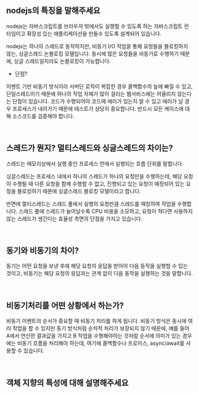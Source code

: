## nodejs의 특징을 말해주세요

nodejs는 자바스크립트를 브라우저 밖에서도 실행할 수 있도록 하는 자바스크립트 런타임이고 확장성 있는 애플리케이션을 만들수 있도록 설계되어 있습니다.

nodejs는 하나의 스레드로 동작하지만, 비동기 I/O 작업을 통해 요청들을 블로킹하지 않는, 싱글스레드 논블로킹 모델입니다. 동시에 많은 요청들을 비동기로 수행하기 때문에, 싱글 스레드일지라도 논블로킹이 가능합니다.

+ 단점?

이벤트 기반 비동기 방식이라 서버단 로직이 복잡한 경우 콜백함수의 늪에 빠질 수 있고, 단일스레드이기 때문에 하나의 작업 자체가 많이 걸리는 웹서비스에는 어울리지 않는다는 단점이 있습니다. 코드가 수행되어야 코드에 에러가 있는지 알 수 있고 에러가 날 경우 프로세스가 내려가기 때문에 테스트가 상당히 중요합니다. 반드시 모든 케이스에 대해 소스코드를 검증해야 합니다.

<br>

## 스레드가 뭔지? 멀티스레드와 싱글스레드의 차이는?

스레드는 메모리상에서 실행 중인 프로세스 안에서 실행되는 흐름 단위를 말합니다. 

싱글스레드는 프로세스 내에서 하나의 스레드가 하나의 요청만을 수행하는데, 해당 요청이 수행될 때 다른 요청을 함께 수행할 수 없고, 진행되고 있는 요청이 예정되어 있는 요청을 블로킹하기 때문에 싱글스레드 블로킹 모델이라고 합니다.

반면에 멀티스레드는 스레드 풀에서 실행의 요청만큼 스레드를 매칭하여 작업을 수행합니다. 스레드 풀에 스레드가 늘어날수록 CPU 비용을 소모하고, 요청이 적다면 사용하지 않는 스레드가 생긴다는 효율성 측면의 단점을 가지고 있습니다.

<br>

## 동기와 비동기의 차이?

동기는 어떤 요청을 보낸 후에 해당 요청의 응답을 받아야 다음 동작을 실행할 수 있는 것이고, 비동기는 해당 요청의 응답과는 관계 없이 다음 동작을 실행하는 것을 말합니다.

<br>

## 비동기처리를 어떤 상황에서 하는가?

비동기 이벤트의 순서가 중요할 때 비동기 처리를 하게 됩니다. 비동기 방식은 동시에 여러 작업을 할 수 있지만 동기 방식처럼 순차적 처리가 보장되지 않기 때문에, 예를 들어 A에서 연산한 결과값을 가지고 B 작업을 수행해야하는 것처럼 순서에 의미가 있는 경우에는 비동기 흐름을 처리해야 하는데, 여기에 콜백함수나 프로미스, async/await를 사용할 수 있습니다.

<br>

## 객체 지향의 특성에 대해 설명해주세요



